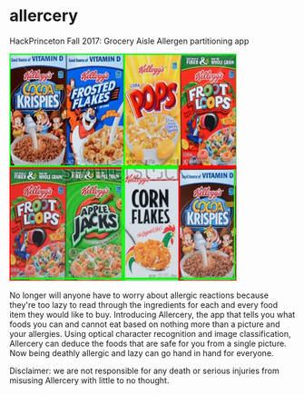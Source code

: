 # allercery
HackPrinceton Fall 2017: Grocery Aisle Allergen partitioning app

<img src="example.jpg" width="400" height="400" />

No longer will anyone have to worry about allergic reactions because they're too lazy to read through the ingredients for each and every food item they would like to buy. Introducing Allercery, the app that tells you what foods you can and cannot eat based on nothing more than a picture and your allergies. Using optical character recognition and image classification, Allercery can deduce the foods that are safe for you from a single picture. Now being deathly allergic and lazy can go hand in hand for everyone.

Disclaimer: we are not responsible for any death or serious injuries from misusing Allercery with little to no thought.